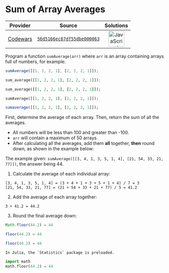 [_metadata_:generated]: - "true"

# Sum of Array Averages

<!-- INFO TABLE BEGIN -->

| Provider                                        | Source                                                                               | Solutions                                                                                                                                                    |
| :---------------------------------------------: | :----------------------------------------------------------------------------------: | :----------------------------------------------------------------------------------------------------------------------------------------------------------: |
| [Codewars](../../../docs/providers/Codewars.md) | [`56d5166ec87df55dbe000063`](https://www.codewars.com/kata/56d5166ec87df55dbe000063) | [<img src="https://res.cloudinary.com/rascaltwo/image/upload/v1631924076/javascript_ehszr7.svg" alt="JavaScript" title="JavaScript" width="50" />](solve.js) |

<!-- INFO TABLE END -->

Program a function `sumAverage(arr)` where `arr` is an array containing arrays full of numbers, for example:

```javascript
sumAverage([[1, 2, 2, 1], [2, 2, 2, 1]]);
```
```python
sum_average([[1, 2, 2, 1], [2, 2, 2, 1]]);
```
```ruby
sum_average([[1, 2, 2, 1], [2, 2, 2, 1]]);
```
```php
sumAverage([[1, 2, 2, 1], [2, 2, 2, 1]]);
```
```julia
sumaverage([[1, 2, 2, 1], [2, 2, 2, 1]]);
```

First, determine the average of each array. Then, return the sum of all the averages.

- All numbers will be less than 100 and greater than -100.
- `arr` will contain a maximum of 50 arrays.
- After calculating all the averages, add them **all** together, **then** round down, as shown in the example below:

The example given: `sumAverage([[3, 4, 1, 3, 5, 1, 4], [21, 54, 33, 21, 77]])`, the answer being 44.
1. Calculate the average of each individual array:
```
[3, 4, 1, 3, 5, 1, 4] = (3 + 4 + 1 + 3 + 5 + 1 + 4) / 7 = 3
[21, 54, 33, 21, 77] = (21 + 54 + 33 + 21 + 77) / 5 = 41.2
```
2. Add the average of each array together:
```
3 + 41.2 = 44.2
```
3. Round the final average down:
```javascript
Math.floor(44.2) = 44
```
```php
floor(44.2) = 44
```
```julia
floor(44.2) = 44
```

~~~if:julia
In Julia, the `Statistics` package is preloaded.
~~~
```python
import math
math.floor(44.2) = 44
```
